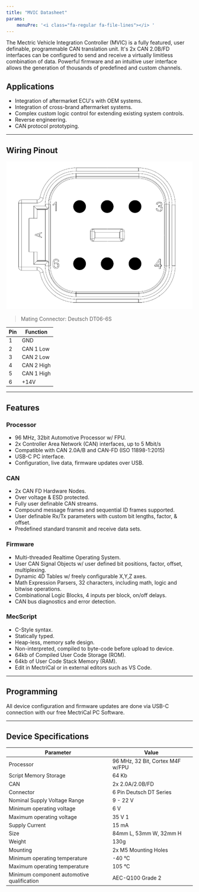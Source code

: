 ```yaml
---
title: "MVIC Datasheet"
params:
    menuPre: '<i class="fa-regular fa-file-lines"></i> '
---
```


The Mectric Vehicle Integration Controller (MVIC) is a fully featured, user definable, programmable CAN translation unit. It's 2x CAN 2.0B/FD interfaces can be configured to send and receive a virtually limitless combination of data. Powerful firmware and an intuitive user interface allows the generation of thousands of predefined and custom channels.

## Applications
 - Integration of aftermarket ECU's with OEM systems.
 - Integration of cross-brand aftermarket systems.
 - Complex custom logic control for extending existing system controls.
 - Reverse engineering.
 - CAN protocol prototyping.

---

## Wiring Pinout
![MVIC Connector Pinout](/assets/mvic_pinout.png)
> Mating Connector: Deutsch DT06-6S

| Pin | Function    |
|-----|-------------|
| 1	  | GND         |
| 2	  | CAN 1 Low   |
| 3	  | CAN 2 Low   |
| 4	  | CAN 2 High  |
| 5	  | CAN 1 High  |
| 6	  | +14V        |

---

## Features
### Processor
 - 96 MHz, 32bit Automotive Processor w/ FPU.
 - 2x Controller Area Network (CAN) interfaces, up to 5 Mbit/s
 - Compatible with CAN 2.0A/B and CAN-FD (ISO 11898-1:2015)
 - USB-C PC interface.
 - Configuration, live data, firmware updates over USB.

### CAN
 - 2x CAN FD Hardware Nodes.
 - Over voltage & ESD protected.
 - Fully user definable CAN streams.
 - Compound message frames and sequential ID frames supported.
 - User definable Rx/Tx parameters with custom bit lengths, factor, & offset.
 - Predefined standard transmit and receive data sets.

### Firmware
 - Multi-threaded Realtime Operating System.
 - User CAN Signal Objects w/ user defined bit positions, factor, offset, multiplexing.
 - Dynamic 4D Tables w/ freely configurable X,Y,Z axes.
 - Math Expression Parsers, 32 characters, including math, logic and bitwise operations.
 - Combinational Logic Blocks, 4 inputs per block, on/off delays.
 - CAN bus diagnostics and error detection.

### MecScript
 - C-Style syntax.
 - Statically typed.
 - Heap-less, memory safe design.
 - Non-interpreted, compiled to byte-code before upload to device.
 - 64kb of Compiled User Code Storage (ROM).
 - 64kb of User Code Stack Memory (RAM).
 - Edit in MectriCal or in external editors such as VS Code.

---

## Programming
All device configuration and firmware updates are done via USB-C connection with our free MectriCal PC Software.

---

## Device Specifications
| Parameter	                    | Value                         |
| ----------------------------- | ------------------------------|
| Processor	                    | 96 MHz, 32 Bit, Cortex M4F w/FPU |
| Script Memory Storage         | 64 Kb                         |
| CAN                           | 2x 2.0A/2.0B/FD               | 
| Connector	                    | 6 Pin Deutsch DT Series       |
| Nominal Supply Voltage Range  | 9 - 22 V                      |
| Minimum operating voltage	    | 6 V                           |
| Maximum operating voltage	    | 35 V 1                        |
| Supply Current                | 15 mA                         |
| Size                          | 84mm L, 53mm W, 32mm H        |
| Weight                        | 130g                          |
| Mounting                      | 2x M5 Mounting Holes          |
| Minimum operating temperature	| -40 °C                        |
| Maximum operating temperature	| 105 °C                        |
| Minimum component automotive qualification | AEC-Q100 Grade 2 |

